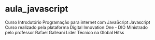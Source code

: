 # aula_javascript
Curso Introdutório Programação para internet com JavaScript Javascript 
Curso realizado  pela plataforma Digital Innovation One - DIO
Ministrado pelo professor Rafael Galleani Líder Técnico na Global Hitss
